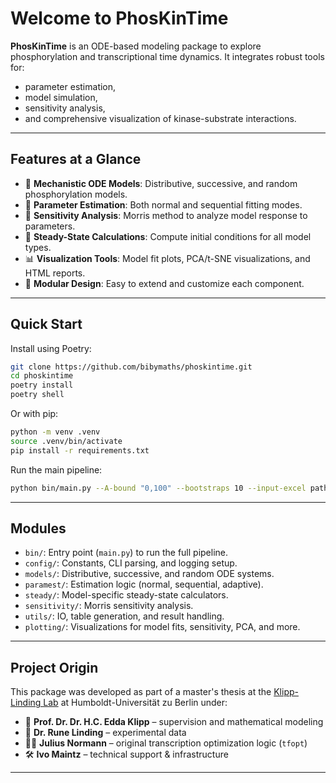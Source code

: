# Welcome to PhosKinTime

**PhosKinTime** is an ODE-based modeling package to explore phosphorylation and transcriptional time dynamics. It integrates robust tools for:
- parameter estimation,
- model simulation,
- sensitivity analysis,
- and comprehensive visualization of kinase-substrate interactions.

---

## Features at a Glance

- 🧬 **Mechanistic ODE Models**: Distributive, successive, and random phosphorylation models.
- 🧪 **Parameter Estimation**: Both normal and sequential fitting modes.
- 🧠 **Sensitivity Analysis**: Morris method to analyze model response to parameters.
- 🧰 **Steady-State Calculations**: Compute initial conditions for all model types.
- 📊 **Visualization Tools**: Model fit plots, PCA/t-SNE visualizations, and HTML reports.
- 🔁 **Modular Design**: Easy to extend and customize each component.

---

## Quick Start

Install using Poetry:

```bash
git clone https://github.com/bibymaths/phoskintime.git
cd phoskintime
poetry install
poetry shell
```

Or with pip:

```bash
python -m venv .venv
source .venv/bin/activate
pip install -r requirements.txt
```

Run the main pipeline:

```bash
python bin/main.py --A-bound "0,100" --bootstraps 10 --input-excel path/to/data.xlsx
```

---

## Modules

- `bin/`: Entry point (`main.py`) to run the full pipeline.
- `config/`: Constants, CLI parsing, and logging setup.
- `models/`: Distributive, successive, and random ODE systems.
- `paramest/`: Estimation logic (normal, sequential, adaptive).
- `steady/`: Model-specific steady-state calculators.
- `sensitivity/`: Morris sensitivity analysis.
- `utils/`: IO, table generation, and result handling.
- `plotting/`: Visualizations for model fits, sensitivity, PCA, and more.

---

## Project Origin

This package was developed as part of a master's thesis at the [Klipp-Linding Lab](https://www.klipp-linding.science/tbp/index.php/en/) at Humboldt-Universität zu Berlin under:

- 🧠 **Prof. Dr. Dr. H.C. Edda Klipp** – supervision and mathematical modeling
- 🧪 **Dr. Rune Linding** – experimental data
- 🧑‍💻 **Julius Normann** – original transcription optimization logic (`tfopt`)
- 🛠️ **Ivo Maintz** – technical support & infrastructure

---
